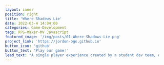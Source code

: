 ```yaml
---
layout: inner
position: right
title: 'Where Shadows Lie'
date: 2022-03-4 14:04:00
categories: Game-Development
tags: RPG-Maker-MV Javascript
featured_image: '/img/posts/01-Where-Shadows-Lie.png'
project_link: 'https://jordon-ogo.github.io'
button_icon: 'github'
button_text: 'Play our game!'
lead_text: "A single player experience created by a student dev team, developed in the RPG Maker MV game engine. The game is turn based, where the world is frozen while you are still. When an action occurs, the world progresses one turn. Play the game to find out how a lone fisherman found himself on this island! Custom plugins were created from scratch in Javascript to add the wanted features. This project was done with multiple release deadlines, including a tech demo, beta and gold version."
---
```

